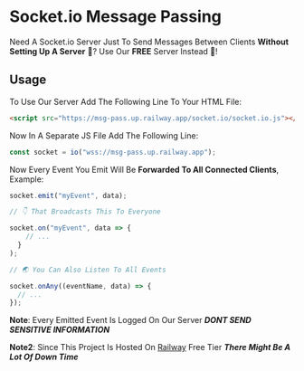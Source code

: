 # Socket.io Message Passing

Need A Socket.io Server Just To Send Messages Between Clients
**Without Setting Up A Server** 🧐? Use Our **FREE** Server Instead 🤑!

## Usage

To Use Our Server Add The Following Line To Your HTML File:

```html
<script src="https://msg-pass.up.railway.app/socket.io/socket.io.js"></script>
```

Now In A Separate JS File Add The Following Line:

```js
const socket = io("wss://msg-pass.up.railway.app");
```

Now Every Event You Emit Will Be **Forwarded To All Connected Clients**, Example:

```js
socket.emit("myEvent", data);

// 👇 That Broadcasts This To Everyone

socket.on("myEvent", data => {
    // ...
  }
);

// 🌏 You Can Also Listen To All Events

socket.onAny((eventName, data) => {
  // ...
});
```

**Note**: Every Emitted Event Is Logged On Our Server **_DONT SEND SENSITIVE INFORMATION_**

**Note2**: Since This Project Is Hosted On [Railway](https://railway.app) Free Tier **_There Might Be A Lot Of Down Time_**
